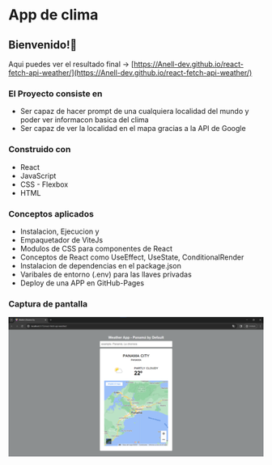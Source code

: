 # App de clima

## Bienvenido!👋

Aqui puedes ver el resultado final -> [https://Anell-dev.github.io/react-fetch-api-weather/](https://Anell-dev.github.io/react-fetch-api-weather/)

### El Proyecto consiste en

- Ser capaz de hacer prompt de una cualquiera localidad del mundo y poder ver informacon basica del clima
- Ser capaz de ver la localidad en el mapa gracias a la API de Google

### Construido con

- React
- JavaScript
- CSS - Flexbox
- HTML

### Conceptos aplicados

- Instalacion, Ejecucion y
- Empaquetador de ViteJs
- Modulos de CSS para componentes de React
- Conceptos de React como UseEffect, UseState, ConditionalRender
- Instalacion de dependencias en el package.json
- Varibales de entorno (.env) para las llaves privadas
- Deploy de una APP en GitHub-Pages

### Captura de pantalla

![](./src/assets/Captura.png)

